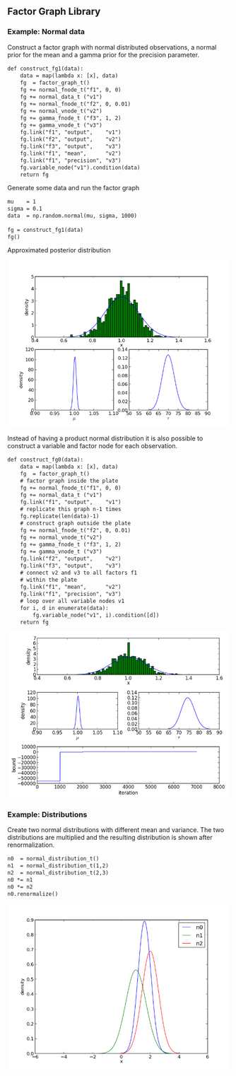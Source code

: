
## Factor Graph Library

### Example: Normal data

Construct a factor graph with normal distributed observations, a normal prior for the mean and a gamma prior for the precision parameter.

	def construct_fg1(data):
	    data = map(lambda x: [x], data)
	    fg  = factor_graph_t()
	    fg += normal_fnode_t("f1", 0, 0)
	    fg += normal_data_t ("v1")
	    fg += normal_fnode_t("f2", 0, 0.01)
	    fg += normal_vnode_t("v2")
	    fg += gamma_fnode_t ("f3", 1, 2)
	    fg += gamma_vnode_t ("v3")
	    fg.link("f1", "output",    "v1")
	    fg.link("f2", "output",    "v2")
	    fg.link("f3", "output",    "v3")
	    fg.link("f1", "mean",      "v2")
	    fg.link("f1", "precision", "v3")
	    fg.variable_node("v1").condition(data)
	    return fg

Generate some data and run the factor graph

	mu    = 1
	sigma = 0.1
	data  = np.random.normal(mu, sigma, 1000)

	fg = construct_fg1(data)
	fg()

Approximated posterior distribution

![alt tag](factor-graph-test-1.png)

Instead of having a product normal distribution it is also possible to construct a variable and factor node for each observation.

	def construct_fg0(data):
	    data = map(lambda x: [x], data)
	    fg  = factor_graph_t()
	    # factor graph inside the plate
	    fg += normal_fnode_t("f1", 0, 0)
	    fg += normal_data_t ("v1")
	    fg.link("f1", "output",    "v1")
	    # replicate this graph n-1 times
	    fg.replicate(len(data)-1)
	    # construct graph outside the plate
	    fg += normal_fnode_t("f2", 0, 0.01)
	    fg += normal_vnode_t("v2")
	    fg += gamma_fnode_t ("f3", 1, 2)
	    fg += gamma_vnode_t ("v3")
	    fg.link("f2", "output",    "v2")
	    fg.link("f3", "output",    "v3")
	    # connect v2 and v3 to all factors f1
	    # within the plate
	    fg.link("f1", "mean",      "v2")
	    fg.link("f1", "precision", "v3")
	    # loop over all variable nodes v1
	    for i, d in enumerate(data):
	        fg.variable_node("v1", i).condition([d])
	    return fg

![alt tag](factor-graph-test-2.png)

### Example: Distributions

Create two normal distributions with different mean and variance. The two distributions are multiplied and the resulting distribution is shown after renormalization.

	n0  = normal_distribution_t()
	n1  = normal_distribution_t(1,2)
	n2  = normal_distribution_t(2,3)
	n0 *= n1
	n0 *= n2
	n0.renormalize()

![alt tag](distribution-test.png)
